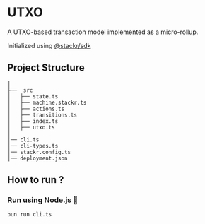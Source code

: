 # UTXO 

A UTXO-based transaction model implemented as a micro-rollup.

Initialized using [@stackr/sdk](https://www.stackrlabs.xyz/)

## Project Structure 

```
│ 
├──  src
│   ├── state.ts
│   ├── machine.stackr.ts
│   ├── actions.ts
│   ├── transitions.ts
│   ├── index.ts
│   ├── utxo.ts
│
│── cli.ts
│── cli-types.ts
│── stackr.config.ts
│── deployment.json

```

## How to run ?

### Run using Node.js :rocket:

```bash
bun run cli.ts
```
